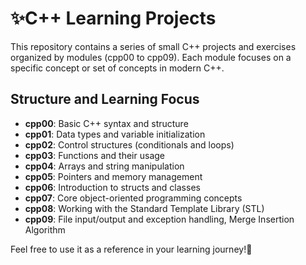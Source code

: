 # ✨C++ Learning Projects

This repository contains a series of small C++ projects and exercises organized by modules (cpp00 to cpp09). Each module focuses on a specific concept or set of concepts in modern C++.

## Structure and Learning Focus

- **cpp00**: Basic C++ syntax and structure
- **cpp01**: Data types and variable initialization
- **cpp02**: Control structures (conditionals and loops)
- **cpp03**: Functions and their usage
- **cpp04**: Arrays and string manipulation
- **cpp05**: Pointers and memory management
- **cpp06**: Introduction to structs and classes
- **cpp07**: Core object-oriented programming concepts
- **cpp08**: Working with the Standard Template Library (STL)
- **cpp09**: File input/output and exception handling, Merge Insertion Algorithm



Feel free to use it as a reference in your learning journey!🚀
